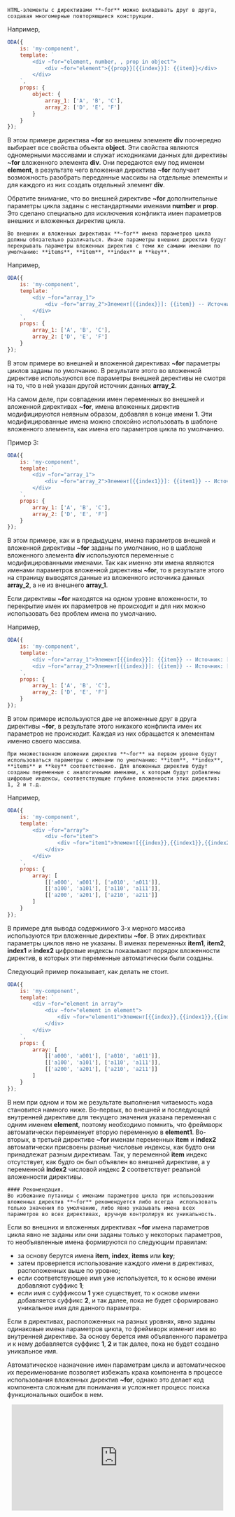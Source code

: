 ﻿```info _md_hideicon
HTML-элементы с директивами **~for** можно вкладывать друг в друга, создавая многомерные повторяющиеся конструкции.
```

Например,

```javascript _run_edit_[my-component.js]
ODA({
    is: 'my-component',
    template: `
        <div ~for="element, number, , prop in object">
            <div ~for="element">{{prop}}[{{index}}]: {{item}}</div>
        </div>
    `,
    props: {
        object: {
            array_1: ['A', 'B', 'C'],
            array_2: ['D', 'E', 'F']
        }
    }
});
```

В этом примере директива **~for** во внешнем элементе **div** поочередно выбирает все свойства объекта **object**. Эти свойства являются одномерными массивами и служат исходниками данных для директивы **~for** вложенного элемента **div**. Они передаются ему под именем **element**, в результате чего вложенная директива **~for** получает возможность разобрать переданные массивы на отдельные элементы и для каждого из них создать отдельный элемент **div**.

Обратите внимание, что во внешней директиве **~for** дополнительные параметры цикла заданы с нестандартными именами **number** и **prop**. Это сделано специально для исключения конфликта имен параметров внешних и вложенных директив цикла.

```warning_md
Во внешних и вложенных директивах **~for** имена параметров цикла должны обязательно различаться. Иначе параметры внешних директив будут перекрывать параметры вложенных директив с теми же самыми именами по умолчанию: **items**, **item**, **index** и **key**.
```

Например,

```javascript _error_run_edit_[my-component.js]
ODA({
    is: 'my-component',
    template: `
        <div ~for="array_1">
            <div ~for="array_2">Элемент[{{index}}]: {{item}} -- Источник: [{{items}}]</div>
        </div>
    `,
    props: {
        array_1: ['A', 'B', 'C'],
        array_2: ['D', 'E', 'F']
    }
});
```

В этом примере во внешней и вложенной директивах **~for** параметры циклов заданы по умолчанию. В результате этого во вложенной директиве используются все параметры внешней дерективы не смотря на то, что в ней указан другой источник данных **array\_2**.

На самом деле, при совпадении имен переменных во внешней и вложенной директивах **~for**, имена вложенных директив модифицируются неявным образом, добавляя в конце имени **1**. Эти модифицированные имена можно спокойно использовать в шаблоне вложенного элемента, как имена его параметров цикла по умолчанию.

Пример 3:

```javascript _run_edit_[my-component.js]
ODA({
    is: 'my-component',
    template: `
        <div ~for="array_1">
            <div ~for="array_2">Элемент[{{index1}}]: {{item1}} -- Источник: [{{items1}}]</div>
        </div>
    `,
    props: {
        array_1: ['A', 'B', 'C'],
        array_2: ['D', 'E', 'F']
    }
});
```

В этом примере, как и в предыдущем, имена параметров внешней и вложенной директивы **~for** заданы по умолчанию, но в шаблоне вложенного элемента **div** используются переменные с модифицированными именами. Так как именно эти имена являются именами параметров вложенной директивы **~for**, то в результате этого на страницу выводятся данные из вложенного источника данных **array\_2**, а не из внешнего **array\_1**.

Если директивы **~for** находятся на одном уровне вложенности, то перекрытие имен их параметров не происходит и для них можно использовать без проблем имена по умолчанию.

Например,

```javascript _run_edit_[my-component.js]
ODA({
    is: 'my-component',
    template: `
        <div ~for="array_1">Элемент[{{index}}]: {{item}} -- Источник: [{{items}}]</div>
        <div ~for="array_2">Элемент[{{index}}]: {{item}} -- Источник: [{{items}}]</div>
    `,
    props: {
        array_1: ['A', 'B', 'C'],
        array_2: ['D', 'E', 'F']
    }
});
```

В этом примере используются две не вложенные друг в друга директивы **~for**, в результате этого никакого конфликта имен их параметров не происходит. Каждая из них обращается к элементам именно своего массива.

```info _md_hideicon
При множественном вложении директив **~for** на первом уровне будут использоваться параметры с именами по умолчанию: **item**, **index**, **items** и **key** соответственно. Для вложенных директив будут созданы переменные с аналогичными именами, к которым будут добавлены цифровые индексы, соответствующие глубине вложенности этих директив: 1, 2 и т.д.
```

Например,

```javascript _run_edit_[my-component.js]
ODA({
    is: 'my-component',
    template: `
        <div ~for="array">
            <div ~for="item">
                <div ~for="item1">Элемент[{{index}},{{index1}},{{index2}}]: {{item2}}</div>
            </div>
        </div>
    `,
    props: {
        array: [
            [['a000', 'a001'], ['a010', 'a011']],
            [['a100', 'a101'], ['a110', 'a111']],
            [['a200', 'a201'], ['a210', 'a211']]
        ]
    }
});
```

В примере для вывода содержимого 3-х мерного массива используются три вложенные директивы **~for**. В этих директивах параметры циклов явно не указаны. В именах переменных **item1**, **item2**, **index1** и **index2** цифровые индексы показывают порядок вложенности директив, в которых эти переменные автоматически были созданы.

Следующий пример показывает, как делать не стоит.

```javascript _error_run_edit_[my-component.js]
ODA({
    is: 'my-component',
    template: `
        <div ~for="element in array">
            <div ~for="element in element">
                <div ~for="element1">Элемент[{{index}},{{index1}},{{index2}}]: {{item}}</div>
            </div>
        </div>
    `,
    props: {
        array: [
            [['a000', 'a001'], ['a010', 'a011']],
            [['a100', 'a101'], ['a110', 'a111']],
            [['a200', 'a201'], ['a210', 'a211']]
        ]
    }
});
```

В нем при одном и том же результате выполнения читаемость кода становится намного ниже. Во-первых, во внешней и последующей внутренней директиве для текущего значения указана переменная с одним именем **element**, поэтому необходимо помнить, что фреймворк автоматически переименует вторую переменную в **element1**. Во-вторых, в третьей директиве **~for** именам переменных **item** и **index2** автоматически присвоены разные числовые индексы, как будто они принадлежат разным директивам. Так, у переменной **item** индекс отсутствует, как будто он был объявлен во внешней директиве, а у переменной **index2** числовой индекс **2** соответствует реальной вложенности директивы.

```faq_md
#### Рекомендация.
Во избежание путаницы с именами параметров цикла при использовании вложенных директив **~for** рекомендуется либо всегда  использовать только значения по умолчанию, либо явно указывать имена всех параметров во всех директивах, вручную контролируя их уникальность.
```

Если во внешних и вложенных директивах **~for** имена параметров цикла явно не заданы или они заданы только у некоторых параметров, то необъявленные имена формируются по следующим правилам:

- за основу берутся имена **item**, **index**, **items** или **key**;
- затем проверяется использование каждого имени в директивах, расположенных выше по уровню;
- если соответствующее имя уже используется, то к основе имени добавляют суффикс **1**;
- если имя с суффиксом **1** уже существует, то к основе имени добавляется суффикс **2**, и так далее, пока не будет сформировано уникальное имя для данного параметра.

Если в директивах, расположенных на разных уровнях, явно заданы одинаковые имена параметров цикла, то фреймворк изменит имя во внутренней директиве. За основу берется имя объявленного параметра и к нему добавляется суффикс **1**, **2** и так далее, пока не будет создано уникальное имя.

Автоматическое назначение имен параметрам цикла и автоматическое их переименование позволяет избежать краха компонента в процессе использования вложенных директив **~for**, однако это делает код компонента сложным для понимания и усложняет процесс поиска функциональных ошибок в нем.

<div style="position:relative;padding-bottom:48%; margin:10px">
    <iframe src="https://www.youtube.com/embed/5grvyQc4-bI?start=0" frameborder="0" allow="accelerometer; autoplay; encrypted-media; gyroscope; picture-in-picture" allowfullscreen
    	style="position:absolute;width:100%;height:100%;"></iframe>
</div>

